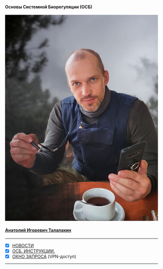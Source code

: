 #### Основы Системной Биорегуляции (ОСБ)  
![](!AIT.jpg)  
#### [Анатолий Игоревич Талалакин](AI_Talalakin.md#ai_talalakin)   

***  

- [x] [НОВОСТИ](News.md#news)
- [x] [ОСБ. ИНСТРУКЦИИ.](!0SB_Instructio.md#0sb_instructio) 
- [x] [ОКНО ЗАПРОСА](http://mductor.weebly.com/a.html) (VPN-доступ)   

***  

